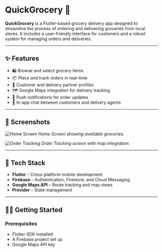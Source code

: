 # QuickGrocery 🛒

**QuickGrocery** is a Flutter-based grocery delivery app designed to streamline the process of ordering and delivering groceries from local stores. It includes a user-friendly interface for customers and a robust system for managing orders and deliveries.

---

## ✨ Features

- 🛍️ Browse and select grocery items
- 📦 Place and track orders in real-time
- 👤 Customer and delivery partner profiles
- 🗺️ Google Maps integration for delivery tracking
- 🔔 Push notifications for order updates
- 💬 In-app chat between customers and delivery agents

---

## 📸 Screenshots

![Home Screen](assets/screenshots/Home.png)
*Home Screen showing available groceries.*

![Order Tracking](assets/screenshots/Order.png)
*Order Tracking screen with map integration.*

---

## 🚀 Tech Stack

- **Flutter** – Cross-platform mobile development
- **Firebase** – Authentication, Firestore, and Cloud Messaging
- **Google Maps API** – Route tracking and map views
- **Provider** – State management

---

## 🧑‍💻 Getting Started

### Prerequisites

- Flutter SDK installed
- A Firebase project set up
- Google Maps API key

